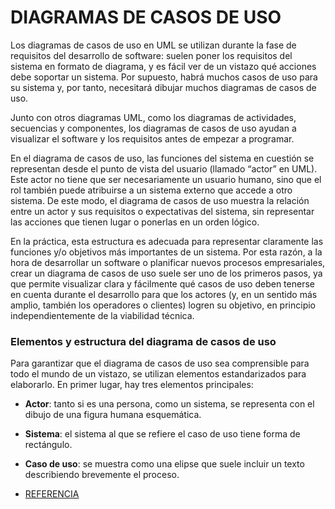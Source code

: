 # DIAGRAMAS DE CASOS DE USO
 Los diagramas de casos de uso en UML se utilizan durante la fase de requisitos del desarrollo de software: suelen poner los requisitos del sistema en formato de diagrama, y es fácil ver de un vistazo qué acciones debe soportar un sistema. Por supuesto, habrá muchos casos de uso para su sistema y, por tanto, necesitará dibujar muchos diagramas de casos de uso.

Junto con otros diagramas UML, como los diagramas de actividades, secuencias y componentes, los diagramas de casos de uso ayudan a visualizar el software y los requisitos antes de empezar a programar.

En el diagrama de casos de uso, las funciones del sistema en cuestión se representan desde el punto de vista del usuario (llamado “actor” en UML). Este actor no tiene que ser necesariamente un usuario humano, sino que el rol también puede atribuirse a un sistema externo que accede a otro sistema. De este modo, el diagrama de casos de uso muestra la relación entre un actor y sus requisitos o expectativas del sistema, sin representar las acciones que tienen lugar o ponerlas en un orden lógico.

En la práctica, esta estructura es adecuada para representar claramente las funciones y/o objetivos más importantes de un sistema. Por esta razón, a la hora de desarrollar un software o planificar nuevos procesos empresariales, crear un diagrama de casos de uso suele ser uno de los primeros pasos, ya que permite visualizar clara y fácilmente qué casos de uso deben tenerse en cuenta durante el desarrollo para que los actores (y, en un sentido más amplio, también los operadores o clientes) logren su objetivo, en principio independientemente de la viabilidad técnica.

### Elementos y estructura del diagrama de casos de uso
Para garantizar que el diagrama de casos de uso sea comprensible para todo el mundo de un vistazo, se utilizan elementos estandarizados para elaborarlo. En primer lugar, hay tres elementos principales:

- **Actor**: tanto si es una persona, como un sistema, se representa con el dibujo de una figura humana esquemática.
- **Sistema**: el sistema al que se refiere el caso de uso tiene forma de rectángulo.
- **Caso de uso**: se muestra como una elipse que suele incluir un texto describiendo brevemente el proceso.

- [REFERENCIA](https://drawio-app.com/blog/uml-use-case-diagrams-with-draw-io/)
